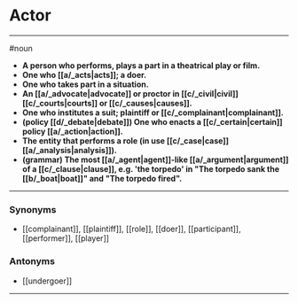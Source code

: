 # Actor
---
#noun
- **A person who performs, plays a part in a theatrical play or film.**
- **One who [[a/_acts|acts]]; a doer.**
- **One who takes part in a situation.**
- **An [[a/_advocate|advocate]] or proctor in [[c/_civil|civil]] [[c/_courts|courts]] or [[c/_causes|causes]].**
- **One who institutes a suit; plaintiff or [[c/_complainant|complainant]].**
- **(policy [[d/_debate|debate]]) One who enacts a [[c/_certain|certain]] policy [[a/_action|action]].**
- **The entity that performs a role (in use [[c/_case|case]] [[a/_analysis|analysis]]).**
- **(grammar) The most [[a/_agent|agent]]-like [[a/_argument|argument]] of a [[c/_clause|clause]], e.g. 'the torpedo' in "The torpedo sank the [[b/_boat|boat]]" and "The torpedo fired".**
---
### Synonyms
- [[complainant]], [[plaintiff]], [[role]], [[doer]], [[participant]], [[performer]], [[player]]
### Antonyms
- [[undergoer]]
---
